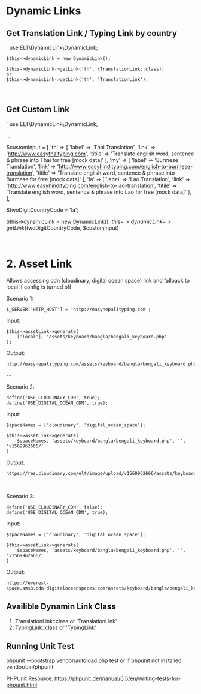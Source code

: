 # Dynamic Links

## Get Translation Link / Typing Link by country ##

`
    use ELT\DynamicLink\DynamicLink;

    $this->dynamicLink = new DynamicLink();
    
    $this->dynamicLink->getLink('th', \TranslationLink::class);
    or 
    $this->dynamicLink->getLink('th', 'TranslationLink');

`

## Get Custom Link ##

`
use ELT\DynamicLink\DynamicLink;

...

$customInput = [
    'th' => [
        'label' => 'Thai Translation',
        'link' => 'http://www.easythaityping.com',
        'titile' => 'Translate english word, sentence & phrase into Thai for free [mock data]'
    ],
    'my' => [
        'label' => 'Burmese Translation',
        'link' => 'http://www.easyhindityping.com/english-to-burmese-translation',
        'titile' => 'Translate english word, sentence & phrase into Burmese for free [mock data]'
    ],
    'la' => [
        'label' => 'Lao Translation',
        'link' => 'http://www.easyhindityping.com/english-to-lao-translation',
        'titile' => 'Translate english word, sentence & phrase into Lao for free [mock data]'
    ],
],

$twoDigitCountryCode = 'la';

$this->dynamicLink = new DynamicLink();
$this->dynamicLink->getLink($twoDigitCountryCode, $customInput)

`

# 2. Asset Link

Allows accessing cdn (cloudinary, digital ocean space) link and fallback to local if config is turned off 


   Scenario 1:
   
    $_SERVER['HTTP_HOST'] = 'http://easynepalityping.com';
    
   Input:
   
    $this->assetLink->generate(
        ['local'], 'assets/keyboard/bangla/bengali_keyboard.php'
    );
            
   Output:
   
    http://easynepalityping.com/assets/keyboard/bangla/bengali_keyboard.php
    
   --
   
   Scenario 2:
      
    define('USE_CLOUDINARY_CDN', true);
    define('USE_DIGITAL_OCEAN_CDN', true);
       
   Input:
    
    $spaceNames = ['cloudinary', 'digital_ocean_space'];
      
    $this->assetLink->generate(
        $spaceNames, 'assets/keyboard/bangla/bengali_keyboard.php', '', 'v1569962666/'
    )
               
   Output:
      
    https://res.cloudinary.com/elt/image/upload/v1569962666/assets/keyboard/bangla/bengali_keyboard.php

    
   --
   
   Scenario 3:
      
    define('USE_CLOUDINARY_CDN', false);
    define('USE_DIGITAL_OCEAN_CDN', true);
       
   Input:
    
    $spaceNames = ['cloudinary', 'digital_ocean_space'];
      
    $this->assetLink->generate(
        $spaceNames, 'assets/keyboard/bangla/bengali_keyboard.php', '', 'v1569962666/'
    )
               
   Output:
      
    https://everest-space.ams3.cdn.digitaloceanspaces.com/assets/keyboard/bangla/bengali_keyboard.php


## Availible Dynamin Link Class ##
1. TranslationLink::class or 'TranslationLink'
2. TypingLink::class or 'TypingLink'


## Running Unit Test ##
phpunit --bootstrap vendor/autoload.php test
or if phpunit not installed
vendor/bin/phpunit

PHPUnit Resource: https://phpunit.de/manual/6.5/en/writing-tests-for-phpunit.html
